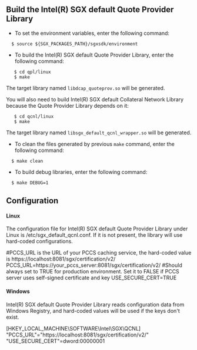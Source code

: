 
## Build the Intel(R) SGX default Quote Provider Library
- To set the environment variables, enter the following command:
```
  $ source ${SGX_PACKAGES_PATH}/sgxsdk/environment
```
- To build the Intel(R) SGX default Quote Provider Library, enter the following command:
```
   $ cd qpl/linux
   $ make
```
The target library named ``libdcap_quoteprov.so`` will be generated.

You will also need to build  Intel(R) SGX default Collateral Network Library because the Quote Provider Library depends on it:
```
   $ cd qcnl/linux
   $ make
```

The target library named ``libsgx_default_qcnl_wrapper.so`` will be generated.
 - To clean the files generated by previous `make` command, enter the following command:
```
  $ make clean
```

 - To build debug libraries, enter the following command:
```
  $ make DEBUG=1
```
## Configuration

#### Linux
The configuration file for Intel(R) SGX default Quote Provider Library under Linux is /etc/sgx_default_qcnl.conf. If it is not present, the library will use hard-coded configurations.

#PCCS_URL is the URL of your PCCS caching service, the hard-coded value is https://localhost:8081/sgx/certification/v2/
PCCS_URL=https://your_pccs_server:8081/sgx/certification/v2/
#Should always set to TRUE for production environment. Set it to FALSE if PCCS server uses self-signed certificate and key 
USE_SECURE_CERT=TRUE
#### Windows
Intel(R) SGX default Quote Provider Library reads configuration data from Windows Registry, and hard-coded values will be used if the keys don't exist.

[HKEY_LOCAL_MACHINE\SOFTWARE\Intel\SGX\QCNL]
"PCCS_URL"="https://localhost:8081/sgx/certification/v2/"
"USE_SECURE_CERT"=dword:00000001
